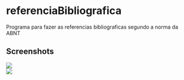 # referenciaBibliografica

Programa para fazer as referencias bibliograficas segundo a norma da ABNT

## Screenshots
<img src="https://lh3.googleusercontent.com/kEVfjyxXU581lL8-2RbUcHs9O6GrXpzKQ-APkFhWhbwDnbMbatd9cMaVKjOOYjjBqcnnlquC3JCjHcvk6_NW7cpUfOkkutFD70FqlKmUMnLT2il0-KLajeIXrGrQhNAiQNiXYl6wf_OTaZtQa61lgDSwcwKu6fB8cMKCnvZFyqNToPZ2-FqbY5PlUBEbrdu_GXYHDpMDXKXuxTk54yZWZ2XcwtRnx4iMq6PrIg6lja3sBNgTqhPWILoKM3FAoEQJTsGfr48vXeY6nBaZ32FHhL9PypyeWE9lAA7WyFPhOFfZXhPG4cuH9Dz7wDNvPoTkzoEfqkqHnRV2AJac1OKzynAAnDdtgtEgws2tXnqzfTXZ8E21i7POsCjSQ1XiuGbbCTRCCvpPyFyUQBcvV8q0b9sw7fOIV10XN0OemaD_yIh1-9fnxiRqpMhzI2wdeQEiJIyNZYialXCMh68HnZU-YC_mNE74_mtVvd6tUcWvlWkVjf9It_pXWybMSBQtaJf7bNo5hqmZh-MWBP5-pJenhNxqYOK_cvVWgc9LMdxrv_x5eepXKE6B6jXsAkq50Ka2QJfzuNKSShpOzi2iDCthJ-zJeKsp3tRvxdFxqBc7Tpc2-0qreKvlfhXp8U15SjBf2oREbQ0ZZZtUEL2xgOyoCQ-UYkEnZTQLTnBkixiN8zV9Oo4meBVgx6WAL3srOPnBpWytHK7rhPl3n_KaMeVlIMg=w658-h545-no?authuser=0"> <br>
<img src="https://lh3.googleusercontent.com/6fslMw9TUR_nDMhVHCXvZmEO-jh8fLgVsE_fiCeXuq5i9KC3BI_ycJa-V5a6pSy2y91fzgN1tIn4uT9sUoSO-zkF8VzK1FxeTt9pVeAweNFOPthoXdVaNGxYMai47DMz2NA42nReQxP4nDRfaU8FMObumkHo2tzGEyHo3CJBSVyAehzlUZAC6U667sSBHfhWj0whr4rl543gr3gR6pw5vwpSaAUJUO5mvdoD6dN9BpNM-lkgieaWQ-Mytf5xA9_Tf0WIl4IZY_s9G5j1Xe14UKAWUxX-xR5ZKzaoDnnJAXE8vKoBpdhERFCGr167BgJ1LnfrrTXg_yjd-tWJx_MGws8QQIx7asGfKkI1jsZiDTweULNzlBgzu89cnjOhohozJWOcgWAQ_tvnpREcIyl9jesmzef9bboHaS5P35lhriUs6eNB2Mtkliu-cQp10okZe36BbrPjrUXvm8LFxG-Pmq8BFOOADN24MWapM4xmY5CgU7sqq9CEg_-BFbfhR5qku381-P3rdy2OsmEs3TKZ_4Zfs9kHonN4KCZbqv5Lq0pkEQHk-jaJivqDQlvpqKqfJ06zzucxLRD7bJwNpumW0bvWmqqyoDYofBcUqfJrrEwl-2JK8OaKZ7IRwmEFb8wTTOlZwnpjDAt3zpegPEAjGWdEE8JJI6Dy_dVZY_a9Pzc2pLu5WaIArwx-8zmLfW1OG-kkz0knXXYqde6r7wKOb4o=w624-h533-no?authuser=0">
